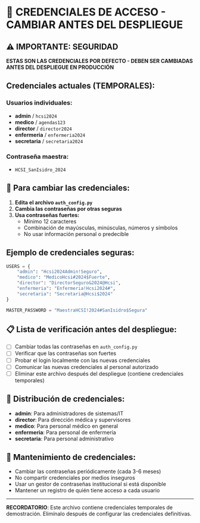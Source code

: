 # 🔐 CREDENCIALES DE ACCESO - CAMBIAR ANTES DEL DESPLIEGUE

## ⚠️ IMPORTANTE: SEGURIDAD

**ESTAS SON LAS CREDENCIALES POR DEFECTO - DEBEN SER CAMBIADAS ANTES DEL DESPLIEGUE EN PRODUCCIÓN**

## Credenciales actuales (TEMPORALES):

### Usuarios individuales:
- **admin** / `hcsi2024`
- **medico** / `agendas123`
- **director** / `director2024`
- **enfermeria** / `enfermeria2024`
- **secretaria** / `secretaria2024`

### Contraseña maestra:
- `HCSI_SanIsidro_2024`

## 🚨 Para cambiar las credenciales:

1. **Edita el archivo `auth_config.py`**
2. **Cambia las contraseñas por otras seguras**
3. **Usa contraseñas fuertes:**
   - Mínimo 12 caracteres
   - Combinación de mayúsculas, minúsculas, números y símbolos
   - No usar información personal o predecible

## Ejemplo de credenciales seguras:

```python
USERS = {
    "admin": "Hcsi2024Admin!Seguro",
    "medico": "MedicoHcsi#2024$Fuerte", 
    "director": "DirectorSeguro&2024@Hcsi",
    "enfermeria": "Enfermeria!Hcsi2024#",
    "secretaria": "Secretaria@Hcsi$2024"
}

MASTER_PASSWORD = "MaestraHCSI!2024#SanIsidro$Segura"
```

## 📋 Lista de verificación antes del despliegue:

- [ ] Cambiar todas las contraseñas en `auth_config.py`
- [ ] Verificar que las contraseñas son fuertes
- [ ] Probar el login localmente con las nuevas credenciales
- [ ] Comunicar las nuevas credenciales al personal autorizado
- [ ] Eliminar este archivo después del despliegue (contiene credenciales temporales)

## 👥 Distribución de credenciales:

- **admin**: Para administradores de sistemas/IT
- **director**: Para dirección médica y supervisores
- **medico**: Para personal médico en general
- **enfermeria**: Para personal de enfermería
- **secretaria**: Para personal administrativo

## 🔄 Mantenimiento de credenciales:

- Cambiar las contraseñas periódicamente (cada 3-6 meses)
- No compartir credenciales por medios inseguros
- Usar un gestor de contraseñas institucional si está disponible
- Mantener un registro de quién tiene acceso a cada usuario

---

**RECORDATORIO**: Este archivo contiene credenciales temporales de demostración. Elimínalo después de configurar las credenciales definitivas.

